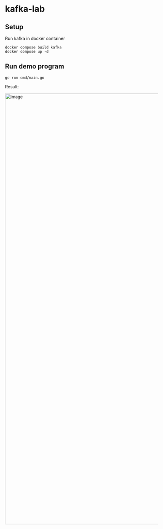 # kafka-lab


## Setup

Run kafka in docker container

```
docker compose build kafka
docker compose up -d
```

## Run demo program

```
go run cmd/main.go
```

Result:

<img width="1420" alt="image" src="https://user-images.githubusercontent.com/667169/215043392-04fa4321-8a8f-490b-a4bd-a2c9868d3451.png">

